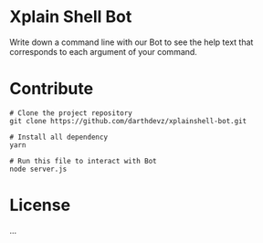 # Xplain Shell Bot

Write down a command line with our Bot to see the help text that corresponds to each argument of your command.

# Contribute

```
# Clone the project repository
git clone https://github.com/darthdevz/xplainshell-bot.git

# Install all dependency
yarn

# Run this file to interact with Bot
node server.js
```
# License

...
